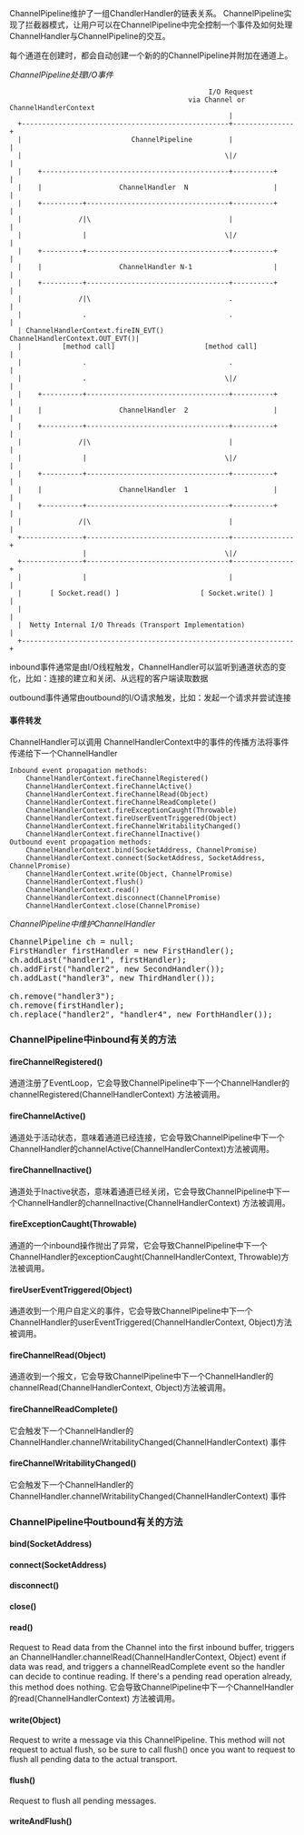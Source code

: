 ChannelPipeline维护了一组ChandlerHandler的链表关系。
ChannelPipeline实现了拦截器模式，让用户可以在ChannelPipeline中完全控制一个事件及如何处理ChannelHandler与ChannelPipeline的交互。

每个通道在创建时，都会自动创建一个新的的ChannelPipeline并附加在通道上。

*ChannelPipeline处理I/O事件*

                                                     I/O Request
                                                via Channel or ChannelHandlerContext
                                                          |
      +---------------------------------------------------+---------------+
      |                           ChannelPipeline         |               |
      |                                                  \|/              |
      |    +----------------------------------------------+----------+    |
      |    |                   ChannelHandler  N                     |    |
      |    +----------+-----------------------------------+----------+    |
      |              /|\                                  |               |
      |               |                                  \|/              |
      |    +----------+-----------------------------------+----------+    |
      |    |                   ChannelHandler N-1                    |    |
      |    +----------+-----------------------------------+----------+    |
      |              /|\                                  .               |
      |               .                                   .               |
      | ChannelHandlerContext.fireIN_EVT() ChannelHandlerContext.OUT_EVT()|
      |          [method call]                      [method call]         |
      |               .                                   .               |
      |               .                                  \|/              |
      |    +----------+-----------------------------------+----------+    |
      |    |                   ChannelHandler  2                     |    |
      |    +----------+-----------------------------------+----------+    |
      |              /|\                                  |               |
      |               |                                  \|/              |
      |    +----------+-----------------------------------+----------+    |
      |    |                   ChannelHandler  1                     |    |
      |    +----------+-----------------------------------+----------+    |
      |              /|\                                  |               |
      +---------------+-----------------------------------+---------------+
                      |                                  \|/
      +---------------+-----------------------------------+---------------+
      |               |                                   |               |
      |       [ Socket.read() ]                    [ Socket.write() ]     |
      |                                                                   |
      |  Netty Internal I/O Threads (Transport Implementation)            |
      +-------------------------------------------------------------------+
      
inbound事件通常是由I/O线程触发，ChannelHandler可以监听到通道状态的变化，比如：连接的建立和关闭、从远程的客户端读取数据

outbound事件通常由outbound的I/O请求触发，比如：发起一个请求并尝试连接

#### 事件转发
ChannelHandler可以调用 ChannelHandlerContext中的事件的传播方法将事件传递给下一个ChannelHandler 


    Inbound event propagation methods:
        ChannelHandlerContext.fireChannelRegistered()
        ChannelHandlerContext.fireChannelActive()
        ChannelHandlerContext.fireChannelRead(Object)
        ChannelHandlerContext.fireChannelReadComplete()
        ChannelHandlerContext.fireExceptionCaught(Throwable)
        ChannelHandlerContext.fireUserEventTriggered(Object)
        ChannelHandlerContext.fireChannelWritabilityChanged()
        ChannelHandlerContext.fireChannelInactive()
    Outbound event propagation methods:
        ChannelHandlerContext.bind(SocketAddress, ChannelPromise)
        ChannelHandlerContext.connect(SocketAddress, SocketAddress, ChannelPromise)
        ChannelHandlerContext.write(Object, ChannelPromise)
        ChannelHandlerContext.flush()
        ChannelHandlerContext.read()
        ChannelHandlerContext.disconnect(ChannelPromise)
        ChannelHandlerContext.close(ChannelPromise)

*ChannelPipeline中维护ChannelHandler*

<pre>
ChannelPipeline ch = null;
FirstHandler firstHandler = new FirstHandler();
ch.addLast("handler1", firstHandler);
ch.addFirst("handler2", new SecondHandler());
ch.addLast("handler3", new ThirdHandler());

ch.remove("handler3");
ch.remove(firstHandler);
ch.replace("handler2", "handler4", new ForthHandler());
</pre>

### ChannelPipeline中inbound有关的方法

#### fireChannelRegistered()
通道注册了EventLoop，它会导致ChannelPipeline中下一个ChannelHandler的channelRegistered(ChannelHandlerContext) 方法被调用。 

#### fireChannelActive()
通道处于活动状态，意味着通道已经连接，它会导致ChannelPipeline中下一个ChannelHandler的channelActive(ChannelHandlerContext)方法被调用。 

#### fireChannelInactive()
通道处于Inactive状态，意味着通道已经关闭，它会导致ChannelPipeline中下一个ChannelHandler的channelInactive(ChannelHandlerContext) 方法被调用。 

#### fireExceptionCaught(Throwable)
通道的一个inbound操作抛出了异常，它会导致ChannelPipeline中下一个ChannelHandler的exceptionCaught(ChannelHandlerContext, Throwable)方法被调用。 

#### fireUserEventTriggered(Object)
通道收到一个用户自定义的事件，它会导致ChannelPipeline中下一个ChannelHandler的userEventTriggered(ChannelHandlerContext, Object)方法被调用。 

#### fireChannelRead(Object)
通道收到一个报文，它会导致ChannelPipeline中下一个ChannelHandler的channelRead(ChannelHandlerContext, Object)方法被调用。 

#### fireChannelReadComplete()
它会触发下一个ChannelHandler的ChannelHandler.channelWritabilityChanged(ChannelHandlerContext) 事件 

#### fireChannelWritabilityChanged()
它会触发下一个ChannelHandler的ChannelHandler.channelWritabilityChanged(ChannelHandlerContext) 事件 

### ChannelPipeline中outbound有关的方法

#### bind(SocketAddress)
#### connect(SocketAddress)
#### disconnect()
#### close()
#### read()
Request to Read data from the Channel into the first inbound buffer, triggers an ChannelHandler.channelRead(ChannelHandlerContext, Object) event if data was read, and triggers a channelReadComplete event so the handler can decide to continue reading. 
If there's a pending read operation already, this method does nothing. 
它会导致ChannelPipeline中下一个ChannelHandler的read(ChannelHandlerContext) 方法被调用。 
#### write(Object)
Request to write a message via this ChannelPipeline. This method will not request to actual flush, so be sure to call flush() once you want to request to flush all pending data to the actual transport.
#### flush()
Request to flush all pending messages.
#### writeAndFlush()